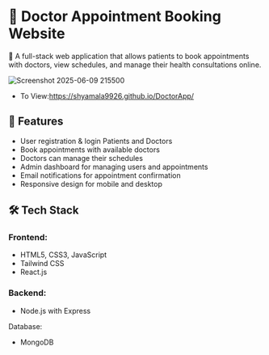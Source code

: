 # 🏥 Doctor Appointment Booking Website

🏥 A full-stack web application that allows patients to book appointments with doctors, view schedules, and manage their health consultations online.

 ![Screenshot 2025-06-09 215500](https://github.com/user-attachments/assets/7d0e79ef-dcf7-418c-9971-3d5726b05bc4)
- To View:https://shyamala9926.github.io/DoctorApp/
## 🚀 Features

- User registration & login Patients and Doctors
- Book appointments with available doctors
- Doctors can manage their schedules
- Admin dashboard for managing users and appointments
- Email notifications for appointment confirmation
- Responsive design for mobile and desktop

## 🛠️ Tech Stack

### Frontend:
- HTML5, CSS3, JavaScript
-  Tailwind CSS
- React.js 

### Backend:
- Node.js with Express  


Database:
- MongoDB 









